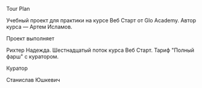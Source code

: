 Tour Plan

Учебный проект для практики на курсе Веб Старт от Glo Academy. Автор курса — Артем Исламов.

Проект выполняет

Рихтер Надежда. Шестнадцатый поток курса Веб Старт. Тариф "Полный фарш" с куратором.


Куратор

Станислав Юшкевич
